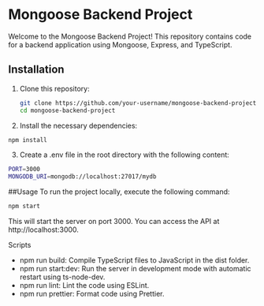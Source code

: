 # Mongoose Backend Project

Welcome to the Mongoose Backend Project! This repository contains code for a backend application using Mongoose, Express, and TypeScript.

## Installation

1. Clone this repository:

   ```bash
   git clone https://github.com/your-username/mongoose-backend-project.git
   cd mongoose-backend-project

   ```

2. Install the necessary dependencies:

```bash
npm install

```

3. Create a .env file in the root directory with the following content:

```bash
PORT=3000
MONGODB_URI=mongodb://localhost:27017/mydb
```

##Usage
To run the project locally, execute the following command:

```bash
npm start

```

This will start the server on port 3000. You can access the API at http://localhost:3000.

Scripts

- npm run build: Compile TypeScript files to JavaScript in the dist folder.
- npm run start:dev: Run the server in development mode with automatic restart using ts-node-dev.
- npm run lint: Lint the code using ESLint.
- npm run prettier: Format code using Prettier.
